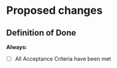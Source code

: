 <!-- if WIP add 'WIP: ' to the start of PR title or make a draft PR if the pull request is not ready for a full review -->

# Proposed changes

<!-- Describe the changes here giving as much context as necessary -->

## Definition of Done

<!-- Strikethrough any below that are not applicable. -->

**Always:**

- [ ] All Acceptance Criteria have been met <!-- (if not, specify what's left via TODOs)  -->

